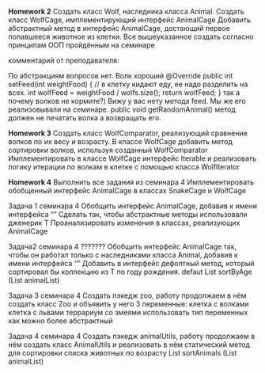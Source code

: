 **Homework 2**
Создать класс Wolf, наследника класса Animal.
Создать класс WolfCage, имплементирующий интерфейс AnimalCage
Добавить абстрактный метод в интерфейс AnimalCage, достающий первое попавшееся животное из клетки.
Все вышеуказанное создать согласно принципам ООП пройдённым на семинаре

комментарий от преподавателя:

По абстракциям вопросов нет.
  Волк хороший
  @Override
  public int setFeed(int weightFood) {
  // в клетку кидают еду, ее надо разделить на всех.
  int wolfFeed = weightFood / wolfs.size();
  return wolfFeed;
  }
  так а почему волков не кормите?) Вижу у вас нету метода feed. Мы же его реализовывали на семинаре.
  public void getRandomAnimal()
  метод должен не печатать волка а возвращать его.


**Homework 3**
Создать класс WolfComparator, реализующий сравнение волков по их весу и возрасту.
В классе WolfCage добавить метод сортировки волков, используя созданный WolfComparator
Имплементировать в классе WolfCage интерфейс Iterable<Wolf>
и реализовать логику итерации по волкам в клетке с помощью класса WolfIterator


**Homework 4**
Выполнить все задания из семинара 4
Имплементировать обобщенный интерфейс AnimalCage в классах SnakeCage и WolfCage

  Задача 1 семинара 4
  Обобщить интерфейс AnimalCage, добавив к имени интерфейса “<T>”
  Сделать так, чтобы абстрактные методы использовали дженерик T
  Проанализировать изменения в классах, реализующих AnimalCage

  Задача2 семинара 4 ???????
    Обобщить интерфейс AnimalCage так, чтобы он работал только
    с наследниками класса Animal, добавив к имени интерфейса “<T extends>”
    Добавить в интерфейс дефолтный метод, который сортировал бы коллекцию
    из T по году рождения. defaut List<T> sortByAge (List<T> animalList)

  Задача 3 семинара 4
    Создать пэкедж zoo, работу продолжаем в нём
    создать класс Zoo и объявить у него 3 переменные:
      клетка с волками
      клетка с львами
      террариум со змеями
    использовать тип переменных как можно более абстрактный

  Задача 4 семинара 4
    Создать пэкедж animalUtils, работу продолжаем в нём
    создать класс AnimalUtils и реализовать в нём статический метод для сортировки списка животных по возрасту
    <T extends Animal> List<T> sortAnimals (List<T> animalList)